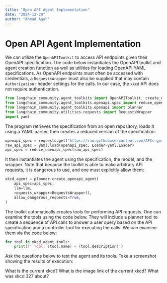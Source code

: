 ```yaml
---
title: "Open API Agent Implementation"
date: "2024-12-20"
author: "Ahmad Agah"
---
```


# Open API Agent Implementation

We can utilize the `OpenAPIToolkit` to access API endpoints given their OpenAPI specification. The code below instantiates the OpenAPI toolkit and agent creation function as well as utilities for loading OpenAPI YAML specifications. As OpenAPI endpoints must often be accessed with credentials, a `RequestsWrapper` must also be supplied that may contain `Authorization:` header settings for the calls. In our case, the `xkcd` API does not require authentication.

```python
from langchain_community.agent_toolkits import OpenAPIToolkit, create_openapi_agent
from langchain_community.agent_toolkits.openapi.spec import reduce_openapi_spec
from langchain_community.agent_toolkits.openapi import planner
from langchain_community.utilities.requests import RequestsWrapper
import yaml
```

The program retrieves the specification from an open repository, loads it using a YAML parser, then creates a reduced version of the specification:

```python
openapi_spec = requests.get("https://raw.githubusercontent.com/APIs-guru/unofficial_openapi_specs/xkcd.json")
raw_api_spec = yaml.load(openapi_spec, Loader=yaml.Loader)
api_spec = reduce_openapi_spec(raw_api_spec)
```

It then instantiates the agent using the specification, the model, and the wrapper. Note that because the toolkit is able to make arbitrary API requests, it is dangerous to use, and one must explicitly allow them:

```python
xkcd_agent = planner.create_openapi_agent(
    api_spec=api_spec,
    llm=llm,
    requests_wrapper=RequestsWrapper(),
    allow_dangerous_requests=True,
)
```

The toolkit automatically creates tools for performing API requests. One can examine the tools using the code below. They will include a planner tool to create a sequence of API calls to answer a user query based on the API specification and a controller tool for executing the calls. We can examine them via the code below:

```python
for tool in xkcd_agent.tools:
    print(f' Tool: {tool.name} = {tool.description}')
```

Ask the questions below to test the agent and its tools. Take a screenshot showing the results of execution:

What is the current xkcd?
What is the image link of the current xkcd?
What was xkcd 327 about?

